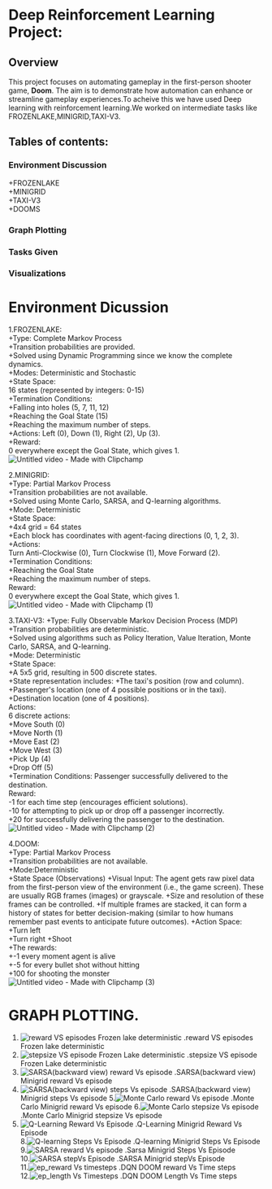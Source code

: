 
# Deep Reinforcement Learning  Project:
       
## Overview  
       
This project focuses on automating gameplay in the first-person shooter game, **Doom**. The aim is to demonstrate how automation can enhance or streamline gameplay experiences.To acheive this we have used Deep learning with reinforcement learning.We worked on intermediate tasks like FROZENLAKE,MINIGRID,TAXI-V3.
      
## Tables of contents:
     
### Environment Discussion
    
+FROZENLAKE  
+MINIGRID  
+TAXI-V3  
+DOOMS  
### Graph Plotting
    
### Tasks Given
  
### Visualizations
      
# Environment Dicussion  
1.FROZENLAKE:  
+Type: Complete Markov Process  
   +Transition probabilities are provided.  
   +Solved using Dynamic Programming since we know the complete dynamics.  
+Modes: Deterministic and Stochastic  
+State Space:  
  16 states (represented by integers: 0-15)  
+Termination Conditions:  
  +Falling into holes (5, 7, 11, 12)  
  +Reaching the Goal State (15)  
  +Reaching the maximum number of steps.  
+Actions: Left (0), Down (1), Right (2), Up (3).  
+Reward:  
  0 everywhere except the Goal State, which gives 1. 
 ![Untitled video - Made with Clipchamp](https://github.com/user-attachments/assets/2e3765dc-c939-4b13-9fef-644e6caa00ba)

       
2.MINIGRID:    
 +Type: Partial Markov Process  
   +Transition probabilities are not available.  
   +Solved using Monte Carlo, SARSA, and Q-learning algorithms.  
+Mode: Deterministic  
+State Space:  
 +4x4 grid = 64 states  
 +Each block has coordinates with agent-facing directions (0, 1, 2, 3).  
+Actions:  
 Turn Anti-Clockwise (0), Turn Clockwise (1), Move Forward (2).  
+Termination Conditions:  
 +Reaching the Goal State  
 +Reaching the maximum number of steps.  
Reward:  
 0 everywhere except the Goal State, which gives 1.  
![Untitled video - Made with Clipchamp (1)](https://github.com/user-attachments/assets/1e1d7367-e516-4038-ad34-b9e2b55d89ec)  

      
3.TAXI-V3:
+Type: Fully Observable Markov Decision Process (MDP)  
  +Transition probabilities are deterministic.  
  +Solved using algorithms such as Policy Iteration, Value Iteration, Monte Carlo, SARSA, and Q-learning.  
+Mode: Deterministic  
+State Space:  
 +A 5x5 grid, resulting in 500 discrete states.  
 +State representation includes:
 +The taxi's position (row and column).  
 +Passenger's location (one of 4 possible positions or in the taxi).  
 +Destination location (one of 4 positions).  
Actions:  
6 discrete actions:  
 +Move South (0)   
 +Move North (1)   
 +Move East (2)    
 +Move West (3)   
 +Pick Up (4)   
 +Drop Off (5)    
+Termination Conditions:
  Passenger successfully delivered to the destination.  
Reward:  
  -1 for each time step (encourages efficient solutions).  
 -10 for attempting to pick up or drop off a passenger incorrectly.  
 +20 for successfully delivering the passenger to the destination.  
 ![Untitled video - Made with Clipchamp (2)](https://github.com/user-attachments/assets/c8835d68-8dea-437a-b91f-2ce1f9a9a62b)


          
4.DOOM:  
+Type: Partial Markov Process  
   +Transition probabilities are not available.  
+Mode:Deterministic  
+State Space (Observations)
  +Visual Input: The agent gets raw pixel data from the first-person view of the environment (i.e., the game screen). These are usually RGB frames (images) or grayscale.
  +Size and resolution of these frames can be controlled.
  +If multiple frames are stacked, it can form a history of states for better decision-making (similar to how humans remember past events to anticipate future outcomes).
+Action Space:  
 +Turn left  
 +Turn right 
 +Shoot  
+The rewards:  
 +-1 every moment agent is alive   
 +-5 for every bullet shot without hitting    
 +100 for shooting the monster  
![Untitled video - Made with Clipchamp (3)](https://github.com/user-attachments/assets/f95861a9-9479-4d2b-8694-05fce3d5e65c)
     
     
# GRAPH PLOTTING.
      
1. ![reward VS episodes Frozen lake deterministic](https://github.com/user-attachments/assets/2bee1deb-0971-4d3a-b8ae-d20a1c9f4c34)
   .reward VS episodes Frozen lake deterministic
2. ![stepsize VS episode Frozen Lake deterministic](https://github.com/user-attachments/assets/dd6b24e7-5b88-4eff-bcb4-33e481f9dcf8)
   .stepsize VS episode Frozen Lake deterministic
3. ![SARSA(backward view) reward Vs episode](https://github.com/user-attachments/assets/11a7b77b-af5f-42b8-aaea-49a0ea532dcb)
   .SARSA(backward view) Minigrid reward Vs episode
4. ![SARSA(backward view) steps Vs episode](https://github.com/user-attachments/assets/ccfe814a-04d7-4696-81a1-c297748b4d00)
   .SARSA(backward view) Minigrid steps Vs episode
5.![Monte Carlo reward Vs episode](https://github.com/user-attachments/assets/b3c79969-d5e5-4bce-b9d6-8aa5518c7524)
   .Monte Carlo Minigrid reward Vs episode
6.![Monte Carlo stepsize Vs episode](https://github.com/user-attachments/assets/f3c186d6-7e6c-4e03-a8e4-7c0ef4469658)
   .Monte Carlo  Minigrid stepsize Vs episode
7. ![Q-Learning Reward Vs Episode](https://github.com/user-attachments/assets/e5204fef-4b14-46c0-8c09-5cf4f21b3b85)
   .Q-Learning Minigrid Reward Vs Episode     
8.![Q-learning Steps Vs Episode](https://github.com/user-attachments/assets/edd5739b-c6c2-4ffc-b58d-ad57f7e3f9ad)
  .Q-learning Minigrid Steps Vs Episode  
9.![SARSA reward Vs episode](https://github.com/user-attachments/assets/146c581d-d19c-41b0-be63-e3c6dd6eeab5)
 .Sarsa Minigrid Steps Vs Episode  
10.![SARSA stepVs Episode](https://github.com/user-attachments/assets/473cf61c-4704-42a8-97ae-4197743de3a5)
  .SARSA Minigrid stepVs Episode  
11.![ep_reward Vs timesteps](https://github.com/user-attachments/assets/54a3cc78-29d1-471d-9f0b-a03b7e4c343c)
  .DQN DOOM reward Vs Time steps  
12.![ep_length Vs Timesteps](https://github.com/user-attachments/assets/43a1e41b-5ccc-4508-a1b2-7218476f97a8)
  .DQN DOOM Length Vs Time steps  


   
   



















